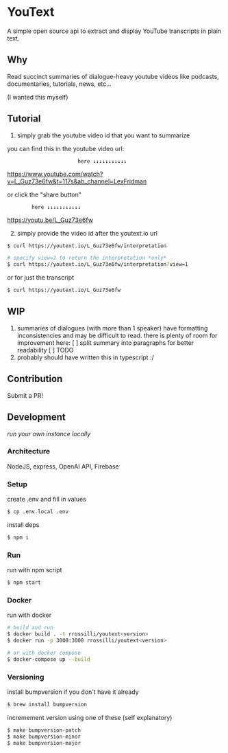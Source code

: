 # YouText

A simple open source api to extract and display YouTube transcripts in plain text.

## Why

Read succinct summaries of dialogue-heavy youtube videos like podcasts, documentaries, tutorials, news, etc...

(I wanted this myself)

## Tutorial

1. simply grab the youtube video id that you want to summarize

you can find this in the youtube video url:

                           here ↓↓↓↓↓↓↓↓↓↓↓
https://www.youtube.com/watch?v=L_Guz73e6fw&t=117s&ab_channel=LexFridman

or click the "share button"

            here ↓↓↓↓↓↓↓↓↓↓↓ 
https://youtu.be/L_Guz73e6fw

2. simply provide the video id after the youtext.io url

```bash
$ curl https://youtext.io/L_Guz73e6fw/interpretation

# specify view=1 to return the interpretation *only*
$ curl https://youtext.io/L_Guz73e6fw/interpretation?view=1
```

or for just the transcript

```bash
$ curl https://youtext.io/L_Guz73e6fw
```

## WIP

1. summaries of dialogues (with more than 1 speaker) have formatting inconsistencies and may be difficult to read. there is plenty of room for improvement here:
    [ ] split summary into paragraphs for better readability
    [ ] TODO
2. probably should have written this in typescript :/


## Contribution

Submit a PR!

## Development

_run your own instance locally_

### Architecture

NodeJS, express, OpenAI API, Firebase

### Setup

create .env and fill in values
```bash
$ cp .env.local .env
```

install deps
```bash
$ npm i
```

### Run

run with npm script
```bash
$ npm start
```

### Docker

run with docker
```bash
# build and run
$ docker build . -t rrossilli/youtext<version>
$ docker run -p 3000:3000 rrossilli/youtext<version>

# or with docker compose
$ docker-compose up --build
```

### Versioning

install bumpversion if you don't have it already
```bash
$ brew install bumpversion
```

incremement version using one of these (self explanatory)
```bash
$ make bumpversion-patch
$ make bumpversion-minor
$ make bumpversion-major
```